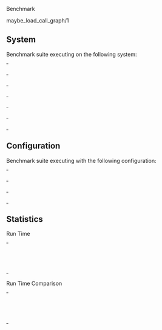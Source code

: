 Benchmark

maybe_load_call_graph/1

## System

Benchmark suite executing on the following system:

<table style="width: 1%">
  <tr>
    <th style="width: 1%; white-space: nowrap">Operating System</th>
    <td>macOS</td>
  </tr><tr>
    <th style="white-space: nowrap">CPU Information</th>
    <td style="white-space: nowrap">Apple M1 Pro</td>
  </tr><tr>
    <th style="white-space: nowrap">Number of Available Cores</th>
    <td style="white-space: nowrap">10</td>
  </tr><tr>
    <th style="white-space: nowrap">Available Memory</th>
    <td style="white-space: nowrap">16 GB</td>
  </tr><tr>
    <th style="white-space: nowrap">Elixir Version</th>
    <td style="white-space: nowrap">1.16.1</td>
  </tr><tr>
    <th style="white-space: nowrap">Erlang Version</th>
    <td style="white-space: nowrap">26.2.2</td>
  </tr>
</table>

## Configuration

Benchmark suite executing with the following configuration:

<table style="width: 1%">
  <tr>
    <th style="width: 1%">:time</th>
    <td style="white-space: nowrap">1 min</td>
  </tr><tr>
    <th>:parallel</th>
    <td style="white-space: nowrap">1</td>
  </tr><tr>
    <th>:warmup</th>
    <td style="white-space: nowrap">2 s</td>
  </tr>
</table>

## Statistics



Run Time

<table style="width: 1%">
  <tr>
    <th>Name</th>
    <th style="text-align: right">IPS</th>
    <th style="text-align: right">Average</th>
    <th style="text-align: right">Devitation</th>
    <th style="text-align: right">Median</th>
    <th style="text-align: right">99th&nbsp;%</th>
  </tr>

  <tr>
    <td style="white-space: nowrap">no load</td>
    <td style="white-space: nowrap; text-align: right">161.93 K</td>
    <td style="white-space: nowrap; text-align: right">0.00618 ms</td>
    <td style="white-space: nowrap; text-align: right">&plusmn;552.29%</td>
    <td style="white-space: nowrap; text-align: right">0.00483 ms</td>
    <td style="white-space: nowrap; text-align: right">0.0251 ms</td>
  </tr>

  <tr>
    <td style="white-space: nowrap">do load</td>
    <td style="white-space: nowrap; text-align: right">0.0210 K</td>
    <td style="white-space: nowrap; text-align: right">47.71 ms</td>
    <td style="white-space: nowrap; text-align: right">&plusmn;6.35%</td>
    <td style="white-space: nowrap; text-align: right">47.19 ms</td>
    <td style="white-space: nowrap; text-align: right">61.05 ms</td>
  </tr>

</table>


Run Time Comparison

<table style="width: 1%">
  <tr>
    <th>Name</th>
    <th style="text-align: right">IPS</th>
    <th style="text-align: right">Slower</th>
  <tr>
    <td style="white-space: nowrap">no load</td>
    <td style="white-space: nowrap;text-align: right">161.93 K</td>
    <td>&nbsp;</td>
  </tr>

  <tr>
    <td style="white-space: nowrap">do load</td>
    <td style="white-space: nowrap; text-align: right">0.0210 K</td>
    <td style="white-space: nowrap; text-align: right">7726.71x</td>
  </tr>

</table>